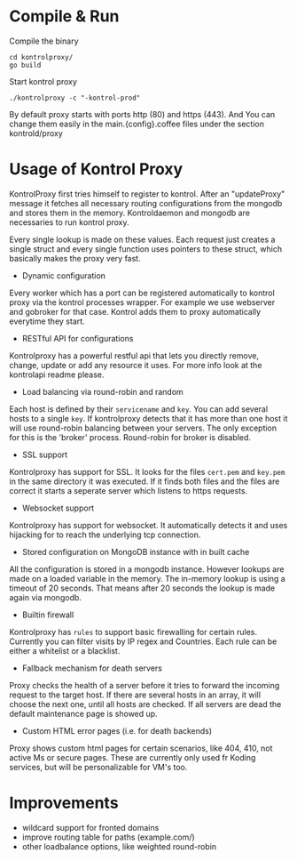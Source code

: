# Compile & Run

Compile the binary

```
cd kontrolproxy/
go build
```

Start kontrol proxy 

```
./kontrolproxy -c "-kontrol-prod"
```

By default proxy starts with ports http (80) and https (443). And  You can change
them easily in the main.{config}.coffee files under the section kontrold/proxy


# Usage of Kontrol Proxy

KontrolProxy first tries himself to register to kontrol. After an "updateProxy"
message it fetches all necessary routing configurations from the mongodb and
stores them in the memory. Kontroldaemon and mongodb are necessaries to run
kontrol proxy.

Every single lookup is made on these values. Each request just creates a single
struct and every single function uses pointers to these struct, which basically
makes the proxy very fast. 

* Dynamic configuration

Every worker which has a port can be registered automatically to kontrol proxy
via the kontrol processes wrapper. For example we use webserver and gobroker
for that case. Kontrol adds them to proxy automatically everytime they start.

* RESTful API for configurations

Kontrolproxy has a powerful restful api that lets you directly remove, change,
update or add any resource it uses. For more info look at the kontrolapi readme
please. 

* Load balancing via round-robin and random

Each host is defined by their `servicename` and `key`. You can add several
hosts to a single `key`. If kontrolproxy detects that it has more than one host
it will use round-robin balancing between your servers. The only exception for
this is the 'broker' process. Round-robin for broker is disabled.

* SSL support

Kontrolproxy has support for SSL. It looks for the files `cert.pem` and
`key.pem` in the same directory it was executed. If it finds both files and the
files are correct it starts a seperate server which listens to https requests.

* Websocket support

Kontrolproxy has support for websocket. It automatically detects it and uses
hijacking for to reach the underlying tcp connection.

* Stored configuration on MongoDB instance with in built cache

All the configuration is stored in a mongodb instance. However lookups are made
on a loaded variable in the memory. The in-memory lookup is using a timeout of
20 seconds. That means after 20 seconds the lookup is made again via mongodb.

* Builtin firewall

Kontrolproxy has `rules` to support basic firewalling for certain rules.
Currently you can filter visits by IP regex and Countries. Each rule can be
either a whitelist or a blacklist. 


* Fallback mechanism for death servers

Proxy checks the health of a server before it tries to forward the incoming
request to the target host. If there are several hosts in an array, it will
choose the next one, until all hosts are checked. If all servers are dead the
default maintenance page is showed up.

* Custom HTML error pages (i.e. for death backends)

Proxy shows custom html pages for certain scenarios, like 404, 410, not active
Ms or secure pages. These are currently only used fr Koding services, but will
be personalizable for VM's too.

# Improvements

* wildcard support for fronted domains
* improve routing table for paths (example.com/)
* other loadbalance options, like weighted round-robin


